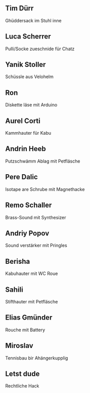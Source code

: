 ## Tim Dürr
Ghüddersack im Stuhl inne

## Luca Scherrer
Pulli/Socke zueschnide für Chatz

## Yanik Stoller
Schüssle aus Velohelm

## Ron
Diskette läse mit Arduino

## Aurel Corti
Kammhauter für Kabu

## Andrin Heeb
Putzschwämm Ablag mit Petfläsche

## Pere Dalic
Isotape are Schrube mit Magnethacke

## Remo Schaller
Brass-Sound mit Synthesizer

## Andriy Popov
Sound verstärker mit Pringles

## Berisha
Kabuhauter mit WC Roue

## Sahili
Stifthauter mit Petfläsche

## Elias Gmünder
Rouche mit Battery

## Miroslav
Tennisbau bir Ahängerkupplig

## Letst dude
Rechtliche Hack